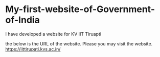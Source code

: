 # My-first-website-of-Government-of-India
I have developed a website for KV IIT Tiruapti 


the below is the URL of the website. Please you may visit the website.
https://iittirupati.kvs.ac.in/
